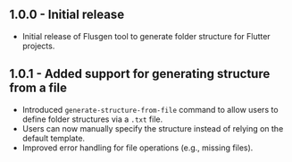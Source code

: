 ## 1.0.0 - Initial release
- Initial release of Flusgen tool to generate folder structure for Flutter projects.

## 1.0.1 - Added support for generating structure from a file
- Introduced `generate-structure-from-file` command to allow users to define folder structures via a `.txt` file.
- Users can now manually specify the structure instead of relying on the default template.
- Improved error handling for file operations (e.g., missing files).



